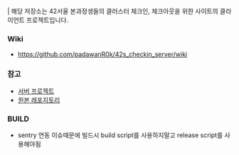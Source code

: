 | 해당 저장소는 42서울 본과정생들의 클러스터 체크인, 체크아웃을 위한 사이트의 클라이언트 프로젝트입니다.

### Wiki
- https://github.com/padawanR0k/42s_checkin_server/wiki

### 참고
- [서버 프로젝트](https://github.com/padawanR0k/42s_checkin_server)
- [원본 레포지토리](https://github.com/42CivicHacking/42_checkIn)


### BUILD
- sentry 연동 이슈때문에 빌드시 build script를 사용하지말고 release script를 사용해야됨